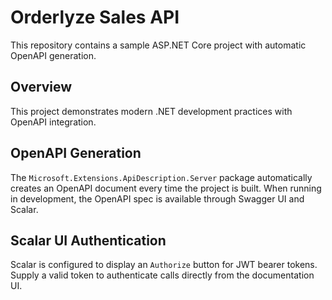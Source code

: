 # Orderlyze Sales API

This repository contains a sample ASP.NET Core project with automatic OpenAPI generation.

## Overview

This project demonstrates modern .NET development practices with OpenAPI integration.

## OpenAPI Generation

The `Microsoft.Extensions.ApiDescription.Server` package automatically creates an OpenAPI document every time the project is built. When running in development, the OpenAPI spec is available through Swagger UI and Scalar.

## Scalar UI Authentication

Scalar is configured to display an `Authorize` button for JWT bearer tokens. Supply a valid token to authenticate calls directly from the documentation UI.

